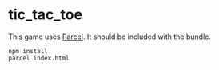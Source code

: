 # tic_tac_toe

This game uses [Parcel](https://parceljs.org/). It should be included with the bundle.

```
npm install
parcel index.html
```
